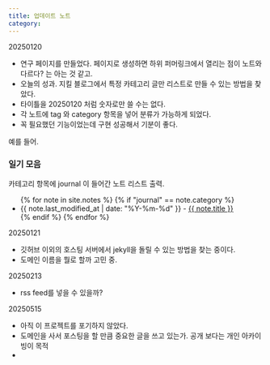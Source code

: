 ```yaml
---
title: 업데이트 노트
category:
---
```


20250120
- 연구 페이지를 만들었다. 페이지로 생성하면 하위 퍼머링크에서 열리는 점이 노트와 다르다? 는 아는 것 같고.
- 오늘의 성과. 지킬 블로그에서 특정 카테고리 글만 리스트로 만들 수 있는 방법을 찾았다.
- 타이틀을 20250120 처럼 숫자로만 쓸 수는 없다.
- 각 노트에 tag 와 category 항목을 넣어 분류가 가능하게 되었다.
- 꼭 필요했던 기능이었는데 구현 성공해서 기분이 좋다.


예를 들어.

### 일기 모음
카테고리 항목에 journal 이 들어간 노트 리스트 출력.

<ul>
  {% for note in site.notes %}
    {% if "journal" == note.category %}
        <li>
       {{ note.last_modified_at | date: "%Y-%m-%d" }} - <a href="{{ note.url }}">{{ note.title }}</a>
        </li>
    {% endif %}
  {% endfor %}
</ul>


20250121
- 깃허브 이외의 호스팅 서버에서 jekyll을 돌릴 수 있는 방법을 찾는 중이다.
- 도메인 이름을 뭘로 할까 고민 중. 

20250213
- rss feed를 넣을 수 있을까?

20250515
- 아직 이 프로젝트를 포기하지 않았다.
- 도메인을 사서 포스팅을 할 만큼 중요한 글을 쓰고 있는가. 공개 보다는 개인 아카이빙이 목적
- 